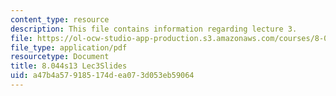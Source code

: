 ```yaml
---
content_type: resource
description: This file contains information regarding lecture 3.
file: https://ol-ocw-studio-app-production.s3.amazonaws.com/courses/8-044-statistical-physics-i-spring-2013/a47b4a579185174dea073d053eb59064_MIT8_044S13_L3.pdf
file_type: application/pdf
resourcetype: Document
title: 8.044s13 Lec3Slides
uid: a47b4a57-9185-174d-ea07-3d053eb59064
---
```

